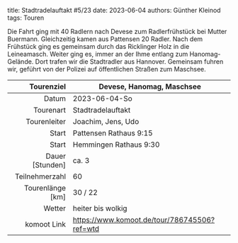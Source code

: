 title: Stadtradelauftakt #5/23 
date: 2023-06-04 
authors: Günther Kleinod 
tags: Touren  

Die Fahrt ging mit 40 Radlern nach Devese zum Radlerfrühstück bei Mutter Buermann. Gleichzeitig kamen aus Pattensen 20 Radler. Nach dem Frühstück ging es gemeinsam durch das Ricklinger Holz in die Leineamasch. Weiter ging es, immer an der Ihme entlang zum Hanomag-Gelände. Dort trafen wir die Stadtradler aus Hannover. Gemeinsam fuhren wir, geführt von der Polizei auf öffentlichen Straßen zum Maschsee. 

Tourenziel       | Devese, Hanomag, Maschsee
---------------: | ----------------------- 
Datum            | 2023-06-04-So
Tourenart        | Stadtradelauftakt
Tourenleiter     | Joachim, Jens, Udo
Start            | Pattensen Rathaus 9:15
Start            | Hemmingen Rathaus 9:30
Dauer [Stunden]  | ca. 3 
Teilnehmerzahl   | 60 
Tourenlänge [km] | 30 / 22
Wetter           | heiter bis wolkig
komoot Link      | <https://www.komoot.de/tour/786745506?ref=wtd>
